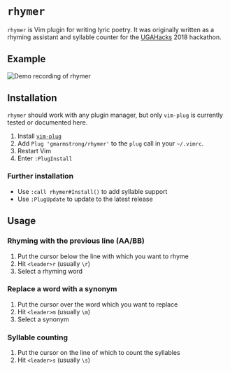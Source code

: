 # `rhymer`

`rhymer` is Vim plugin for writing lyric poetry. It was originally
written as a rhyming assistant and syllable counter for the
[UGAHacks](http://ugahacks.com/) 2018 hackathon.

## Example

![Demo recording of rhymer](https://i.imgur.com/eAKCKSR.gif)

## Installation

`rhymer` should work with any plugin manager, but only `vim-plug` is currently
tested or documented here.

1. Install [`vim-plug`](https://github.com/junegunn/vim-plug)
2. Add `Plug 'gmarmstrong/rhymer'` to the `plug` call in your `~/.vimrc`.
3. Restart Vim
4. Enter `:PlugInstall`

### Further installation

* Use `:call rhymer#Install()` to add syllable support
* Use `:PlugUpdate` to update to the latest release

## Usage

### Rhyming with the previous line (AA/BB)

1. Put the cursor below the line with which you want to rhyme
2. Hit `<leader>r` (usually `\r`)
3. Select a rhyming word

### Replace a word with a synonym

1. Put the cursor over the word which you want to replace
2. Hit `<leader>m` (usually `\m`)
3. Select a synonym

### Syllable counting

1. Put the cursor on the line of which to count the syllables
2. Hit `<leader>s` (usually `\s`)
